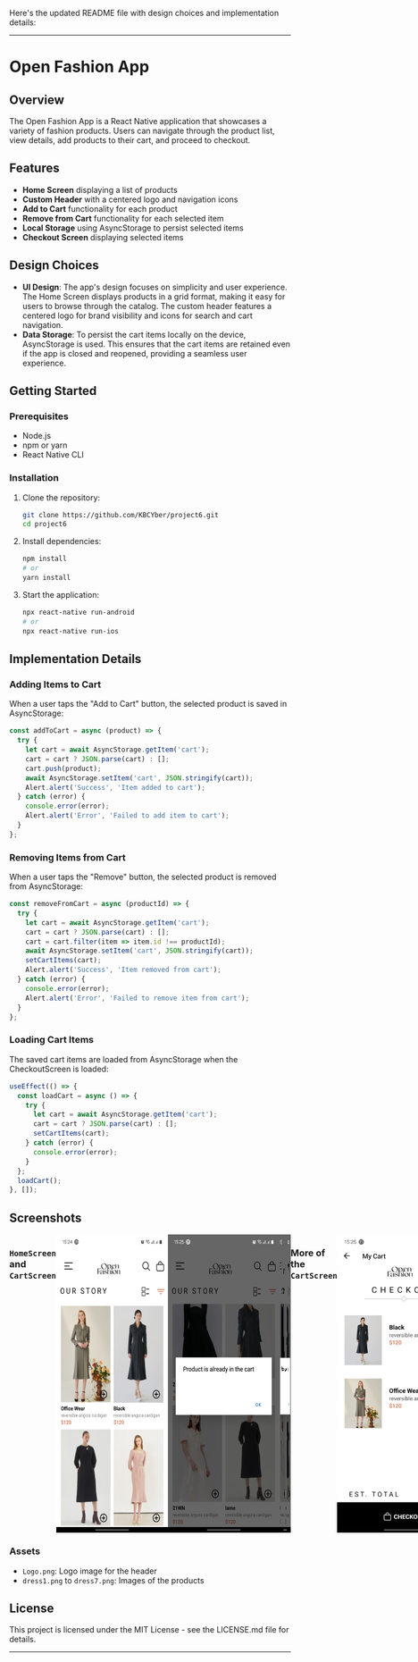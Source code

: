 Here's the updated README file with design choices and implementation details:

---

# Open Fashion App

## Overview

The Open Fashion App is a React Native application that showcases a variety of fashion products. Users can navigate through the product list, view details, add products to their cart, and proceed to checkout.

## Features

- **Home Screen** displaying a list of products
- **Custom Header** with a centered logo and navigation icons
- **Add to Cart** functionality for each product
- **Remove from Cart** functionality for each selected item
- **Local Storage** using AsyncStorage to persist selected items
- **Checkout Screen** displaying selected items

## Design Choices

- **UI Design**: The app's design focuses on simplicity and user experience. The Home Screen displays products in a grid format, making it easy for users to browse through the catalog. The custom header features a centered logo for brand visibility and icons for search and cart navigation.
- **Data Storage**: To persist the cart items locally on the device, AsyncStorage is used. This ensures that the cart items are retained even if the app is closed and reopened, providing a seamless user experience.

## Getting Started

### Prerequisites

- Node.js
- npm or yarn
- React Native CLI

### Installation

1. Clone the repository:

   ```bash
   git clone https://github.com/KBCYber/project6.git
   cd project6
   ```

2. Install dependencies:

   ```bash
   npm install
   # or
   yarn install
   ```

3. Start the application:

   ```bash
   npx react-native run-android
   # or
   npx react-native run-ios
   ```

## Implementation Details

### Adding Items to Cart

When a user taps the "Add to Cart" button, the selected product is saved in AsyncStorage:

```javascript
const addToCart = async (product) => {
  try {
    let cart = await AsyncStorage.getItem('cart');
    cart = cart ? JSON.parse(cart) : [];
    cart.push(product);
    await AsyncStorage.setItem('cart', JSON.stringify(cart));
    Alert.alert('Success', 'Item added to cart');
  } catch (error) {
    console.error(error);
    Alert.alert('Error', 'Failed to add item to cart');
  }
};
```

### Removing Items from Cart

When a user taps the "Remove" button, the selected product is removed from AsyncStorage:

```javascript
const removeFromCart = async (productId) => {
  try {
    let cart = await AsyncStorage.getItem('cart');
    cart = cart ? JSON.parse(cart) : [];
    cart = cart.filter(item => item.id !== productId);
    await AsyncStorage.setItem('cart', JSON.stringify(cart));
    setCartItems(cart);
    Alert.alert('Success', 'Item removed from cart');
  } catch (error) {
    console.error(error);
    Alert.alert('Error', 'Failed to remove item from cart');
  }
};
```

### Loading Cart Items

The saved cart items are loaded from AsyncStorage when the CheckoutScreen is loaded:

```javascript
useEffect(() => {
  const loadCart = async () => {
    try {
      let cart = await AsyncStorage.getItem('cart');
      cart = cart ? JSON.parse(cart) : [];
      setCartItems(cart);
    } catch (error) {
      console.error(error);
    }
  };
  loadCart();
}, []);
```

## Screenshots

<div style="display: flex; justify-content: space-around;">

### `HomeScreen` and `CartScreen`

   <img src="project6/assets/Screenshots/shot.jpeg" alt="HomeScreen" width="200"/>
   <img src="project6/assets/Screenshots/shot1.jpeg" alt="HomeScreen" width="200"/>
   <img src="project6/assets/Screenshots/shot2.jpeg" alt="HomeScreen" width="20
   0"/>

### More of the `CartScreen`
  <img src="project6/assets/Screenshots/shot3.jpeg" alt="CartScreen" width="240"/>
  <img src="project6/assets/Screenshots/shot4.jpeg" alt="CartScreen" width="240"/>

### More
  <img src="project6/assets/Screenshots/Shot6.jpeg" alt="CartScreen" width="240"/>
  <img src="project6/assets/Screenshots/shot5.jpeg" alt="CartScreen" width="240"/>
</div>

### Assets

- `Logo.png`: Logo image for the header
- `dress1.png` to `dress7.png`: Images of the products

## License

This project is licensed under the MIT License - see the LICENSE.md file for details.

---

